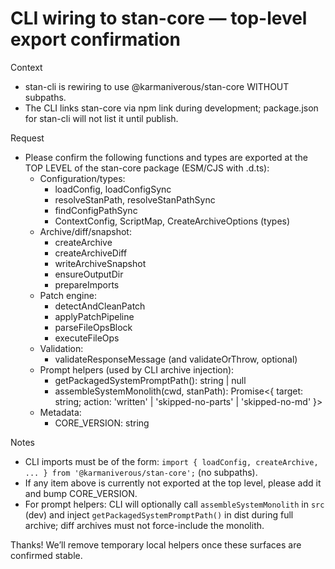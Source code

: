 # CLI wiring to stan-core — top-level export confirmation

Context
- stan-cli is rewiring to use @karmaniverous/stan-core WITHOUT subpaths.
- The CLI links stan-core via npm link during development; package.json for stan-cli will not list it until publish.

Request
- Please confirm the following functions and types are exported at the TOP LEVEL of the stan-core package (ESM/CJS with .d.ts):
  - Configuration/types:
    - loadConfig, loadConfigSync
    - resolveStanPath, resolveStanPathSync
    - findConfigPathSync
    - ContextConfig, ScriptMap, CreateArchiveOptions (types)
  - Archive/diff/snapshot:
    - createArchive
    - createArchiveDiff
    - writeArchiveSnapshot
    - ensureOutputDir
    - prepareImports
  - Patch engine:
    - detectAndCleanPatch
    - applyPatchPipeline
    - parseFileOpsBlock
    - executeFileOps
  - Validation:
    - validateResponseMessage (and validateOrThrow, optional)
  - Prompt helpers (used by CLI archive injection):
    - getPackagedSystemPromptPath(): string | null
    - assembleSystemMonolith(cwd, stanPath): Promise<{ target: string; action: 'written' | 'skipped-no-parts' | 'skipped-no-md' }>
  - Metadata:
    - CORE_VERSION: string

Notes
- CLI imports must be of the form:
  `import { loadConfig, createArchive, ... } from '@karmaniverous/stan-core';`
  (no subpaths).
- If any item above is currently not exported at the top level, please add it and bump CORE_VERSION.
- For prompt helpers: CLI will optionally call `assembleSystemMonolith` in `src` (dev) and inject `getPackagedSystemPromptPath()` in dist during full archive; diff archives must not force-include the monolith.

Thanks! We’ll remove temporary local helpers once these surfaces are confirmed stable.
